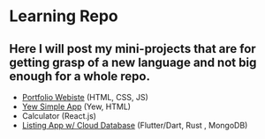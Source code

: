 # Learning Repo
## Here I will post my mini-projects that are for getting grasp of a new language and not big enough for a whole repo.
- [Portfolio Webiste](./portfolio_webpage) (HTML, CSS, JS)
- [Yew Simple App](./yew-app) (Yew, HTML)
- Calculator (React.js)
- [Listing App w/ Cloud Database](./listings) (Flutter/Dart, Rust , MongoDB)
